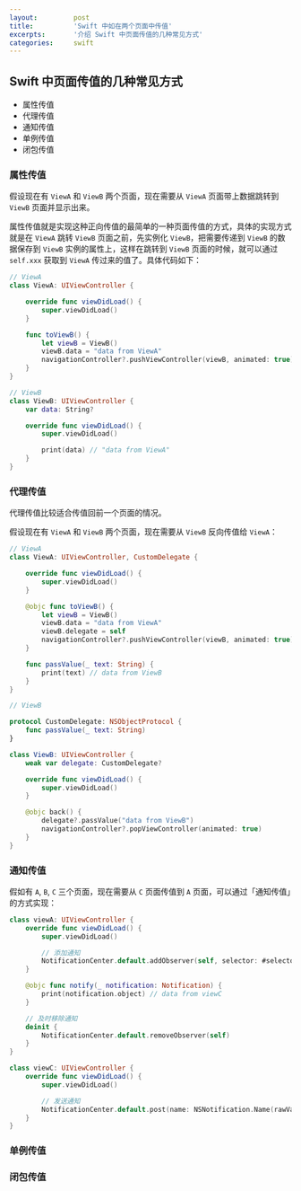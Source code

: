 ```yaml
---
layout:         post
title:          'Swift 中如在两个页面中传值'
excerpts:       '介绍 Swift 中页面传值的几种常见方式'
categories:     swift
---
```


## Swift 中页面传值的几种常见方式

- 属性传值
- 代理传值
- 通知传值
- 单例传值
- 闭包传值

### 属性传值

假设现在有 `ViewA` 和 `ViewB` 两个页面，现在需要从 `ViewA` 页面带上数据跳转到 `ViewB` 页面并显示出来。

属性传值就是实现这种正向传值的最简单的一种页面传值的方式，具体的实现方式就是在 `ViewA` 跳转 `ViewB` 页面之前，先实例化 `ViewB`，把需要传递到 `ViewB` 的数据保存到 `ViewB` 实例的属性上，这样在跳转到 `ViewB` 页面的时候，就可以通过 `self.xxx` 获取到 `ViewA` 传过来的值了。具体代码如下：

```swift
// ViewA
class ViewA: UIViewController {

    override func viewDidLoad() {
        super.viewDidLoad()
    }

    func toViewB() {
        let viewB = ViewB()
        viewB.data = "data from ViewA"
        navigationController?.pushViewController(viewB, animated: true)
    }
}

// ViewB
class ViewB: UIViewController {
    var data: String?

    override func viewDidLoad() {
        super.viewDidLoad()

        print(data) // "data from ViewA"
    }
}
```

### 代理传值

代理传值比较适合传值回前一个页面的情况。

假设现在有 `ViewA` 和 `ViewB` 两个页面，现在需要从 `ViewB` 反向传值给 `ViewA`：

```swift
// ViewA
class ViewA: UIViewController, CustomDelegate {

    override func viewDidLoad() {
        super.viewDidLoad()
    }

    @objc func toViewB() {
        let viewB = ViewB()
        viewB.data = "data from ViewA"
        viewB.delegate = self
        navigationController?.pushViewController(viewB, animated: true)
    }

    func passValue(_ text: String) {
        print(text) // data from ViewB
    }
}

// ViewB

protocol CustomDelegate: NSObjectProtocol {
    func passValue(_ text: String)
}

class ViewB: UIViewController {
    weak var delegate: CustomDelegate?

    override func viewDidLoad() {
        super.viewDidLoad()
    }

    @objc back() {
        delegate?.passValue("data from ViewB")
        navigationController?.popViewController(animated: true)
    }
}
```

### 通知传值

假如有 `A`, `B`, `C` 三个页面，现在需要从 `C` 页面传值到 `A` 页面，可以通过「通知传值」的方式实现：

```swift
class viewA: UIViewController {
    override func viewDidLoad() {
        super.viewDidLoad()

        // 添加通知
        NotificationCenter.default.addObserver(self, selector: #selector(notify), name: NSNotification.Name(rawValue: "notifyName"), object: nil)
    }

    @objc func notify(_ notification: Notification) {
        print(notification.object) // data from viewC
    }

    // 及时移除通知
    deinit {
        NotificationCenter.default.removeObserver(self)
    }
}

class viewC: UIViewController {
    override func viewDidLoad() {
        super.viewDidLoad()

        // 发送通知
        NotificationCenter.default.post(name: NSNotification.Name(rawValue: "notifyName"), object: "data from viewC")
    }
}
```

### 单例传值

### 闭包传值
